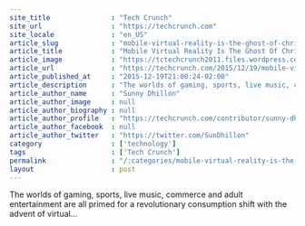```yaml
---
site_title               : "Tech Crunch"
site_url                 : "https://techcrunch.com"
site_locale              : "en_US"
article_slug             : "mobile-virtual-reality-is-the-ghost-of-christmas-past"
article_title            : "Mobile Virtual Reality Is The Ghost Of Christmas Past"
article_image            : "https://tctechcrunch2011.files.wordpress.com/2015/12/scrooge-ghost-crop.jpg?w=764&h=400&crop=1"
article_url              : "https://techcrunch.com/2015/12/19/mobile-virtual-reality-is-the-ghost-of-christmas-past/"
article_published_at     : "2015-12-19T21:00:24-02:00"
article_description      : "The worlds of gaming, sports, live music, commerce and adult entertainment are all primed for a revolutionary consumption shift with the advent of virtual..."
article_author_name      : "Sunny Dhillon"
article_author_image     : null
article_author_biography : null
article_author_profile   : "https://techcrunch.com/contributor/sunny-dhillon/"
article_author_facebook  : null
article_author_twitter   : "https://twitter.com/SunDhillon"
category                 : ['technology']
tags                     : ['Tech Crunch']
permalink                : "/:categories/mobile-virtual-reality-is-the-ghost-of-christmas-past/"
layout                   : post
---
```


The worlds of gaming, sports, live music, commerce and adult entertainment are all primed for a revolutionary consumption shift with the advent of virtual...
